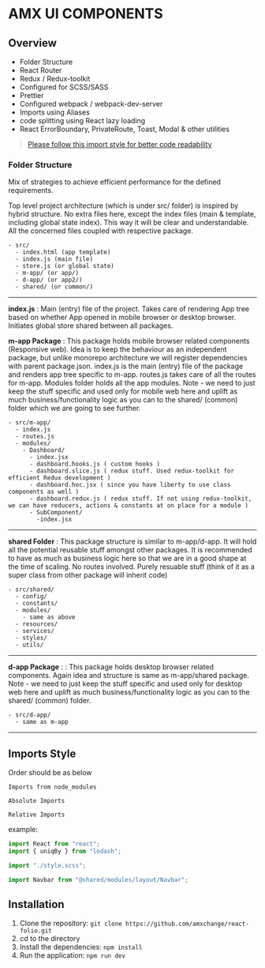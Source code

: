 # AMX UI COMPONENTS

## Overview

-   Folder Structure
-   React Router
-   Redux / Redux-toolkit
-   Configured for SCSS/SASS
-   Prettier
-   Configured webpack / webpack-dev-server
-   Imports using Aliases
-   code splitting using React lazy loading
-   React ErrorBoundary, PrivateRoute, Toast, Modal & other utilities

> [Please follow this import style for better code readability](#imports-style)

### Folder Structure

Mix of strategies to achieve efficient performance for the defined requirements.

Top level project architecture (which is under src/ folder) is inspired by hybrid structure. No extra files here, except the index files (main & template, including global state index). This way it will be clear and understandable. All the concerned files coupled with respective package.

```
- src/
  - index.html (app template)
  - index.js (main file)
  - store.js (or global state)
  - m-app/ (or app/)
  - d-app/ (or app2/)
  - shared/ (or common/)
```

---

**index.js** : Main (entry) file of the project. Takes care of rendering App tree based on whether App opened in mobile browser or desktop browser. Initiates global store shared between all packages.

**m-app Package** : This package holds mobile browser related components (Responsive web). Idea is to keep the behaviour as an independent package, but unlike monorepo architecture we will register dependencies with parent package.json. index.js is the main (entry) file of the package and renders app tree specific to m-app. routes.js takes care of all the routes for m-app. Modules folder holds all the app modules.
Note - we need to just keep the stuff specific and used only for mobile web here and uplift as much business/functionality logic as you can to the shared/ (common) folder which we are going to see further.

```
- src/m-app/
  - index.js
  - routes.js
  - modules/
    - Dashboard/
      - index.jsx
      - dashboard.hooks.js ( custom hooks )
      - dashboard.slice.js ( redux stuff. Used redux-toolkit for efficient Redux development )
      - dashboard.hoc.jsx ( since you have liberty to use class components as well )
      - dashboard.redux.js ( redux stuff. If not using redux-toolkit, we can have reducers, actions & constants at on place for a module )
      - SubComponent/
        -index.jsx
```

---

**shared Folder** : This package structure is similar to m-app/d-app. It will hold all the potential reusable stuff amongst other packages.
It is recommended to have as much as business logic here so that we are in a good shape at the time of scaling. No routes involved. Purely resuable stuff (think of it as a super class from other package will inherit code)

```
- src/shared/
  - config/
  - constants/
  - modules/
    - same as above
  - resources/
  - services/
  - styles/
  - utils/
```

---

**d-app Package** : : This package holds desktop browser related components. Again idea and structure is same as m-app/shared package.
Note - we need to just keep the stuff specific and used only for desktop web here and uplift as much business/functionality logic as you can to the shared/ (common) folder.

```
- src/d-app/
  - same as m-app
```

---

## Imports Style

Order should be as below

```
Imports from node_modules

Absolute Imports

Relative Imports
```

example:

```jsx
import React from "react";
import { uniqBy } from "lodash";

import "./style.scss";

import Navbar from "@shared/modules/layout/Navbar";
```

## Installation

1. Clone the repository: `git clone https://github.com/amxchange/react-folio.git`
2. cd to the directory
3. Install the dependencies: `npm install`
4. Run the application: `npm run dev`



